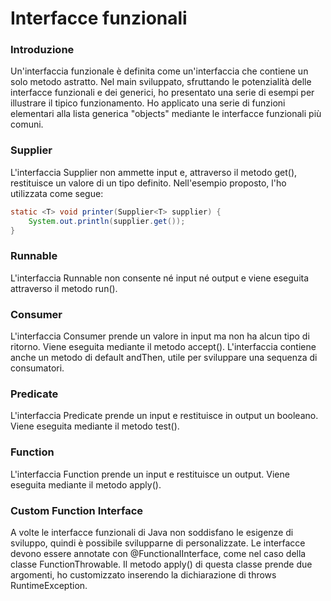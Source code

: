 # Interfacce funzionali

### Introduzione
Un'interfaccia funzionale è definita come un'interfaccia che contiene un solo metodo astratto. Nel main sviluppato, sfruttando le potenzialità delle interfacce funzionali e dei generici, ho presentato una serie di esempi per illustrare il tipico funzionamento. Ho applicato una serie di funzioni elementari alla lista generica "objects" mediante le interfacce funzionali più comuni.

### Supplier
L'interfaccia Supplier non ammette input e, attraverso il metodo get(), restituisce un valore di un tipo definito. Nell'esempio proposto, l'ho utilizzata come segue:

```java
static <T> void printer(Supplier<T> supplier) {
    System.out.println(supplier.get());
}
```

### Runnable
L'interfaccia Runnable non consente né input né output e viene eseguita attraverso il metodo run().

### Consumer
L'interfaccia Consumer prende un valore in input ma non ha alcun tipo di ritorno. Viene eseguita mediante il metodo accept(). L'interfaccia contiene anche un metodo di default andThen, utile per sviluppare una sequenza di consumatori.

### Predicate
L'interfaccia Predicate prende un input e restituisce in output un booleano. Viene eseguita mediante il metodo test().

### Function
L'interfaccia Function prende un input e restituisce un output. Viene eseguita mediante il metodo apply().


### Custom Function Interface
A volte le interfacce funzionali di Java non soddisfano le esigenze di sviluppo, quindi è possibile svilupparne di personalizzate. Le interfacce devono essere annotate con @FunctionalInterface, come nel caso della classe FunctionThrowable. Il metodo apply() di questa classe prende due argomenti, ho customizzato inserendo la dichiarazione di throws RuntimeException.




